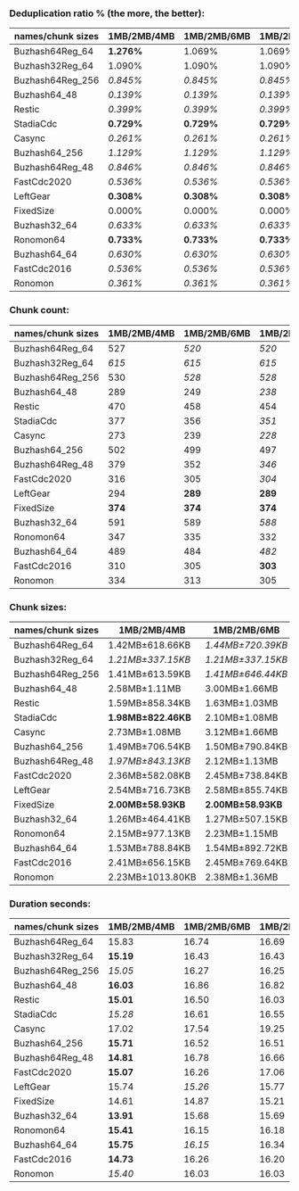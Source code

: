 ### Deduplication ratio % (the more, the better):

| names/chunk sizes | 1MB/2MB/4MB | 1MB/2MB/6MB | 1MB/2MB/8MB | 512KB/2MB/8MB | 1MB/2MB/2.5MB | 1MB/2MB/3MB | 1MB/2MB/3.5MB | 1.5MB/2MB/3MB | 1MB/2MB/10MB | 1MB/2MB/16MB |
| --------------- | --------- | --------- | --------- | ----------- | ----------- | --------- | ----------- | ----------- | ---------- | ---------- |
| Buzhash64Reg_64 | **1.276%** | 1.069%    | 1.069%    | 1.184%      | **1.276%**  | **1.276%** | **1.276%**  | 1.112%      | 1.069%     | 1.069%     |
| Buzhash32Reg_64 | 1.090%    | 1.090%    | 1.090%    | **1.665%**  | *1.095%*    | *1.095%*  | 1.090%      | 0.478%      | 1.090%     | 1.090%     |
| Buzhash64Reg_256 | *0.845%*  | *0.845%*  | *0.845%*  | **1.136%**  | *1.039%*    | *0.845%*  | *0.845%*    | 0.206%      | *0.845%*   | *0.845%*   |
| Buzhash64_48    | *0.139%*  | *0.139%*  | *0.139%*  | *0.255%*    | **0.633%**  | *0.139%*  | *0.139%*    | 0.000%      | *0.139%*   | *0.139%*   |
| Restic          | *0.399%*  | *0.399%*  | *0.399%*  | **1.179%**  | *0.399%*    | *0.399%*  | *0.399%*    | *0.423%*    | *0.399%*   | *0.399%*   |
| StadiaCdc       | **0.729%** | **0.729%** | **0.729%** | 0.726%      | **0.729%**  | **0.729%** | **0.729%**  | 0.000%      | **0.729%** | **0.729%** |
| Casync          | *0.261%*  | *0.261%*  | *0.261%*  | **0.388%**  | 0.000%      | *0.261%*  | *0.261%*    | *0.261%*    | *0.261%*   | *0.261%*   |
| Buzhash64_256   | *1.129%*  | *1.129%*  | *1.129%*  | **1.602%**  | 1.018%      | 1.085%    | *1.129%*    | 0.410%      | *1.129%*   | *1.129%*   |
| Buzhash64Reg_48 | *0.846%*  | *0.846%*  | *0.846%*  | *0.887%*    | **0.963%**  | *0.846%*  | *0.846%*    | 0.678%      | *0.846%*   | *0.846%*   |
| FastCdc2020     | *0.536%*  | *0.536%*  | *0.536%*  | *0.536%*    | *0.608%*    | **0.795%** | *0.536%*    | 0.322%      | *0.536%*   | *0.536%*   |
| LeftGear        | **0.308%** | **0.308%** | **0.308%** | **0.308%**  | **0.308%**  | **0.308%** | 0.000%      | 0.000%      | **0.308%** | **0.308%** |
| FixedSize       | 0.000%    | 0.000%    | 0.000%    | 0.000%      | 0.000%      | 0.000%    | 0.000%      | 0.000%      | 0.000%     | 0.000%     |
| Buzhash32_64    | *0.633%*  | *0.633%*  | *0.633%*  | **1.810%**  | *0.633%*    | *0.633%*  | *0.633%*    | *0.827%*    | *0.633%*   | *0.633%*   |
| Ronomon64       | **0.733%** | **0.733%** | **0.733%** | 0.155%      | 0.648%      | 0.557%    | **0.733%**  | 0.000%      | **0.733%** | **0.733%** |
| Buzhash64_64    | *0.630%*  | *0.630%*  | *0.630%*  | **1.241%**  | *0.630%*    | *0.630%*  | *0.630%*    | 0.423%      | *0.630%*   | *0.630%*   |
| FastCdc2016     | *0.536%*  | *0.536%*  | *0.536%*  | *0.536%*    | 0.269%      | 0.273%    | **0.540%**  | 0.000%      | *0.536%*   | *0.536%*   |
| Ronomon         | *0.361%*  | *0.361%*  | *0.361%*  | 0.000%      | **0.670%**  | *0.361%*  | *0.361%*    | 0.000%      | *0.361%*   | *0.361%*   |

### Chunk count:

| names/chunk sizes | 1MB/2MB/4MB | 1MB/2MB/6MB | 1MB/2MB/8MB | 512KB/2MB/8MB | 1MB/2MB/2.5MB | 1MB/2MB/3MB | 1MB/2MB/3.5MB | 1.5MB/2MB/3MB | 1MB/2MB/10MB | 1MB/2MB/16MB |
| --------------- | --------- | --------- | --------- | ----------- | ----------- | --------- | ----------- | ----------- | ---------- | ---------- |
| Buzhash64Reg_64 | 527       | *520*     | *520*     | 812         | 556         | 545       | 536         | **420**     | *520*      | *520*      |
| Buzhash32Reg_64 | *615*     | *615*     | *615*     | 1032        | 617         | 616       | *615*       | **445**     | *615*      | *615*      |
| Buzhash64Reg_256 | 530       | *528*     | *528*     | 822         | 563         | 542       | 535         | **430**     | *528*      | *528*      |
| Buzhash64_48    | 289       | 249       | *238*     | 276         | 361         | 322       | 298         | 289         | *231*      | **229**    |
| Restic          | 470       | 458       | 454       | 733         | 505         | 485       | 479         | **369**     | *453*      | *453*      |
| StadiaCdc       | 377       | 356       | *351*     | 353         | 447         | 415       | 389         | 377         | **350**    | **350**    |
| Casync          | 273       | 239       | *228*     | 267         | 349         | 318       | 295         | 291         | *222*      | **216**    |
| Buzhash64_256   | 502       | 499       | 497       | 796         | 523         | 511       | 505         | **383**     | *496*      | *496*      |
| Buzhash64Reg_48 | 379       | 352       | *346*     | 356         | 443         | 419       | 399         | 377         | **345**    | **345**    |
| FastCdc2020     | 316       | 305       | *304*     | 318         | 424         | 355       | 326         | 346         | **303**    | **303**    |
| LeftGear        | 294       | **289**   | **289**   | 305         | 329         | 310       | 299         | 301         | **289**    | **289**    |
| FixedSize       | **374**   | **374**   | **374**   | **374**     | **374**     | **374**   | **374**     | **374**     | **374**    | **374**    |
| Buzhash32_64    | 591       | 589       | *588*     | 1034        | 597         | 594       | 592         | **432**     | *588*      | *588*      |
| Ronomon64       | 347       | 335       | 332       | *326*       | 403         | 373       | 354         | **316**     | 331        | *330*      |
| Buzhash64_64    | 489       | 484       | *482*     | 785         | 519         | 504       | 497         | **385**     | *482*      | *482*      |
| FastCdc2016     | 310       | 305       | **303**   | 317         | 330         | 316       | 310         | 307         | **303**    | **303**    |
| Ronomon         | 334       | 313       | 305       | *304*       | 381         | 360       | 348         | 309         | *302*      | **301**    |

### Chunk sizes:

| names/chunk sizes | 1MB/2MB/4MB        | 1MB/2MB/6MB       | 1MB/2MB/8MB       | 512KB/2MB/8MB     | 1MB/2MB/2.5MB      | 1MB/2MB/3MB        | 1MB/2MB/3.5MB     | 1.5MB/2MB/3MB      | 1MB/2MB/10MB      | 1MB/2MB/16MB      |
| --------------- | ------------------ | ----------------- | ----------------- | ----------------- | ------------------ | ------------------ | ----------------- | ------------------ | ----------------- | ----------------- |
| Buzhash64Reg_64 | 1.42MB±618.66KB    | *1.44MB±720.39KB* | *1.44MB±720.39KB* | 941.30KB±750.35KB | 1.34MB±405.65KB    | 1.37MB±477.02KB    | 1.39MB±549.88KB   | **1.78MB±363.06KB** | *1.44MB±720.39KB* | *1.44MB±720.39KB* |
| Buzhash32Reg_64 | *1.21MB±337.15KB*  | *1.21MB±337.15KB* | *1.21MB±337.15KB* | 740.64KB±396.29KB | 1.21MB±303.67KB    | 1.21MB±323.54KB    | *1.21MB±337.15KB* | **1.68MB±284.58KB** | *1.21MB±337.15KB* | *1.21MB±337.15KB* |
| Buzhash64Reg_256 | 1.41MB±613.59KB    | *1.41MB±646.44KB* | *1.41MB±646.44KB* | 929.85KB±728.96KB | 1.33MB±403.55KB    | 1.38MB±509.90KB    | 1.40MB±566.77KB   | **1.74MB±329.64KB** | *1.41MB±646.44KB* | *1.41MB±646.44KB* |
| Buzhash64_48    | 2.58MB±1.11MB      | 3.00MB±1.66MB     | 3.14MB±2.01MB     | 2.70MB±2.05MB     | **2.07MB±538.29KB** | *2.32MB±741.28KB*  | *2.50MB±930.07KB* | 2.58MB±541.29KB    | 3.23MB±2.20MB     | 3.26MB±2.37MB     |
| Restic          | 1.59MB±858.34KB    | 1.63MB±1.03MB     | 1.64MB±1.14MB     | 1.02MB±1.02MB     | 1.48MB±555.18KB    | 1.54MB±678.73KB    | 1.56MB±762.25KB   | **2.02MB±572.45KB** | *1.65MB±1.19MB*   | *1.65MB±1.19MB*   |
| StadiaCdc       | **1.98MB±822.46KB** | 2.10MB±1.08MB     | 2.13MB±1.16MB     | 2.11MB±1.48MB     | 1.67MB±451.29KB    | 1.80MB±583.39KB    | *1.92MB±729.30KB* | **1.98MB±414.10KB** | 2.13MB±1.20MB     | 2.13MB±1.20MB     |
| Casync          | 2.73MB±1.08MB      | 3.12MB±1.66MB     | 3.27MB±2.00MB     | 2.80MB±2.04MB     | **2.14MB±509.54KB** | *2.35MB±736.31KB*  | *2.53MB±962.34KB* | 2.57MB±556.50KB    | 3.36MB±2.29MB     | 3.46MB±2.72MB     |
| Buzhash64_256   | 1.49MB±706.54KB    | 1.50MB±790.84KB   | 1.50MB±839.25KB   | 960.22KB±761.60KB | 1.43MB±514.31KB    | 1.46MB±609.79KB    | 1.48MB±676.97KB   | **1.95MB±512.70KB** | *1.50MB±858.41KB* | *1.50MB±858.41KB* |
| Buzhash64Reg_48 | *1.97MB±843.13KB*  | 2.12MB±1.13MB     | 2.16MB±1.27MB     | *2.10MB±1.60MB*   | 1.68MB±459.69KB    | 1.78MB±578.22KB    | 1.87MB±714.80KB   | **1.98MB±426.71KB** | 2.16MB±1.28MB     | 2.16MB±1.28MB     |
| FastCdc2020     | 2.36MB±582.08KB    | 2.45MB±738.84KB   | 2.46MB±771.49KB   | 2.35MB±851.51KB   | *1.76MB±502.67KB*  | **2.10MB±485.17KB** | 2.29MB±526.72KB   | *2.16MB±453.81KB*  | 2.46MB±831.56KB   | 2.46MB±831.56KB   |
| LeftGear        | 2.54MB±716.73KB    | 2.58MB±855.74KB   | 2.58MB±856.81KB   | *2.45MB±983.25KB* | **2.27MB±351.82KB** | *2.41MB±521.71KB*  | 2.50MB±633.90KB   | 2.48MB±415.01KB    | 2.58MB±856.81KB   | 2.58MB±856.81KB   |
| FixedSize       | **2.00MB±58.93KB** | **2.00MB±58.93KB** | **2.00MB±58.93KB** | **2.00MB±58.93KB** | **2.00MB±58.93KB** | **2.00MB±58.93KB** | **2.00MB±58.93KB** | **2.00MB±58.93KB** | **2.00MB±58.93KB** | **2.00MB±58.93KB** |
| Buzhash32_64    | 1.26MB±464.41KB    | 1.27MB±507.15KB   | *1.27MB±524.57KB* | 739.20KB±430.35KB | 1.25MB±373.96KB    | 1.26MB±415.94KB    | 1.26MB±450.63KB   | **1.73MB±361.58KB** | *1.27MB±524.57KB* | *1.27MB±524.57KB* |
| Ronomon64       | 2.15MB±977.13KB    | 2.23MB±1.15MB     | 2.25MB±1.23MB     | 2.29MB±1.29MB     | *1.85MB±558.70KB*  | **2.00MB±743.26KB** | *2.11MB±872.30KB* | 2.36MB±571.62KB    | 2.26MB±1.28MB     | 2.26MB±1.36MB     |
| Buzhash64_64    | 1.53MB±788.84KB    | 1.54MB±892.72KB   | *1.55MB±913.49KB* | 973.68KB±815.39KB | 1.44MB±534.16KB    | 1.48MB±636.44KB    | 1.50MB±716.62KB   | **1.94MB±542.36KB** | *1.55MB±913.49KB* | *1.55MB±913.49KB* |
| FastCdc2016     | 2.41MB±656.15KB    | 2.45MB±769.64KB   | 2.46MB±828.02KB   | *2.35MB±902.02KB* | **2.26MB±332.87KB** | *2.36MB±502.61KB*  | 2.41MB±597.39KB   | 2.43MB±426.30KB    | 2.46MB±831.56KB   | 2.46MB±831.56KB   |
| Ronomon         | 2.23MB±1013.80KB   | 2.38MB±1.36MB     | 2.45MB±1.58MB     | 2.46MB±1.64MB     | **1.96MB±550.29KB** | *2.07MB±723.74KB*  | *2.14MB±881.19KB* | 2.42MB±562.54KB    | 2.47MB±1.68MB     | 2.48MB±1.73MB     |

### Duration seconds:

| names/chunk sizes | 1MB/2MB/4MB | 1MB/2MB/6MB | 1MB/2MB/8MB | 512KB/2MB/8MB | 1MB/2MB/2.5MB | 1MB/2MB/3MB | 1MB/2MB/3.5MB | 1.5MB/2MB/3MB | 1MB/2MB/10MB | 1MB/2MB/16MB |
| --------------- | --------- | --------- | --------- | ----------- | ----------- | --------- | ----------- | ----------- | ---------- | ---------- |
| Buzhash64Reg_64 | 15.83     | 16.74     | 16.69     | 15.77       | 16.06       | 16.72     | *15.71*     | 16.04       | **11.42**  | *11.46*    |
| Buzhash32Reg_64 | **15.19** | 16.43     | 16.43     | 16.44       | *16.34*     | 16.41     | 16.39       | *16.18*     | 16.46      | 16.53      |
| Buzhash64Reg_256 | *15.05*   | 16.27     | 16.25     | 16.21       | 16.17       | 16.24     | 16.19       | *15.93*     | 15.96      | **11.29**  |
| Buzhash64_48    | **16.03** | 16.86     | 16.82     | 16.73       | *16.46*     | 16.76     | 16.52       | 16.52       | 16.55      | *16.29*    |
| Restic          | **15.01** | 16.50     | 16.03     | 16.99       | 16.89       | 16.42     | *15.97*     | 16.42       | 16.27      | *16.00*    |
| StadiaCdc       | *15.28*   | 16.61     | 16.55     | 15.75       | 16.28       | 16.54     | 15.75       | *15.74*     | 16.35      | **9.53**   |
| Casync          | 17.02     | 17.54     | 19.25     | 19.32       | *16.39*     | *16.75*   | 18.09       | 18.57       | 17.43      | **16.20**  |
| Buzhash64_256   | **15.71** | 16.52     | 16.51     | 16.51       | *16.00*     | 16.48     | 16.47       | 16.45       | *16.37*    | 16.57      |
| Buzhash64Reg_48 | **14.81** | 16.78     | 16.66     | *16.59*     | 16.75       | 16.68     | 16.76       | 16.74       | 16.84      | *16.55*    |
| FastCdc2020     | **15.07** | 16.26     | 17.06     | *15.58*     | 15.90       | 16.20     | 17.01       | 17.03       | *15.62*    | 15.97      |
| LeftGear        | 15.74     | *15.26*   | 15.77     | *15.26*     | **15.21**   | 15.74     | 15.72       | 15.74       | 15.26      | 15.32      |
| FixedSize       | 14.61     | 14.87     | 15.21     | 15.15       | **10.93**   | 15.20     | 15.16       | *10.93*     | *10.96*    | 11.00      |
| Buzhash32_64    | **13.91** | 15.68     | 15.69     | 16.04       | 15.96       | 15.70     | *15.67*     | *15.66*     | 15.73      | 16.10      |
| Ronomon64       | **15.41** | 16.15     | 16.18     | 16.22       | *15.57*     | 16.13     | 15.68       | *15.63*     | 15.80      | 15.85      |
| Buzhash64_64    | **15.75** | *16.15*   | 16.34     | 16.63       | 16.57       | *16.03*   | 16.33       | 16.32       | 16.63      | 16.68      |
| FastCdc2016     | **14.73** | 16.26     | 16.20     | 16.38       | *15.57*     | 16.39     | *15.59*     | 15.59       | 15.61      | 15.65      |
| Ronomon         | *15.40*   | 16.03     | 16.03     | 16.01       | *15.67*     | 16.00     | 15.72       | 16.72       | 16.71      | **11.94**  |
